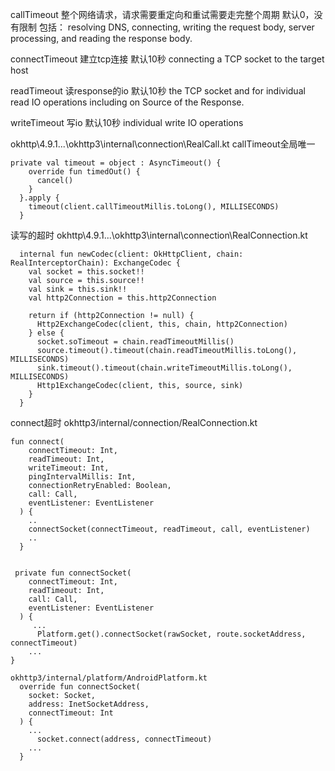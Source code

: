 

callTimeout 整个网络请求，请求需要重定向和重试需要走完整个周期   默认0，没有限制
包括：
resolving DNS, connecting, writing the request body, server processing, and reading the response body.

connectTimeout 建立tcp连接  默认10秒
connecting a TCP socket to the target host

readTimeout 读response的io 默认10秒
the TCP socket and for individual read IO operations including on Source of the Response.

writeTimeout 写io 默认10秒
individual write IO operations



okhttp\4.9.1\...\okhttp3\internal\connection\RealCall.kt
callTimeout全局唯一
```
private val timeout = object : AsyncTimeout() {
    override fun timedOut() {
      cancel()
    }
  }.apply {
    timeout(client.callTimeoutMillis.toLong(), MILLISECONDS)
  }
```
读写的超时
okhttp\4.9.1\...\okhttp3\internal\connection\RealConnection.kt
```
  internal fun newCodec(client: OkHttpClient, chain: RealInterceptorChain): ExchangeCodec {
    val socket = this.socket!!
    val source = this.source!!
    val sink = this.sink!!
    val http2Connection = this.http2Connection

    return if (http2Connection != null) {
      Http2ExchangeCodec(client, this, chain, http2Connection)
    } else {
      socket.soTimeout = chain.readTimeoutMillis()
      source.timeout().timeout(chain.readTimeoutMillis.toLong(), MILLISECONDS)
      sink.timeout().timeout(chain.writeTimeoutMillis.toLong(), MILLISECONDS)
      Http1ExchangeCodec(client, this, source, sink)
    }
  }
```
connect超时
okhttp3/internal/connection/RealConnection.kt
```
fun connect(
    connectTimeout: Int,
    readTimeout: Int,
    writeTimeout: Int,
    pingIntervalMillis: Int,
    connectionRetryEnabled: Boolean,
    call: Call,
    eventListener: EventListener
  ) {
    ..
    connectSocket(connectTimeout, readTimeout, call, eventListener)
    ..
  }
  

 private fun connectSocket(
    connectTimeout: Int,
    readTimeout: Int,
    call: Call,
    eventListener: EventListener
  ) {
     ...
      Platform.get().connectSocket(rawSocket, route.socketAddress, connectTimeout)
    ...
}  

okhttp3/internal/platform/AndroidPlatform.kt
  override fun connectSocket(
    socket: Socket,
    address: InetSocketAddress,
    connectTimeout: Int
  ) {
    ...
      socket.connect(address, connectTimeout)
    ...
  }
```